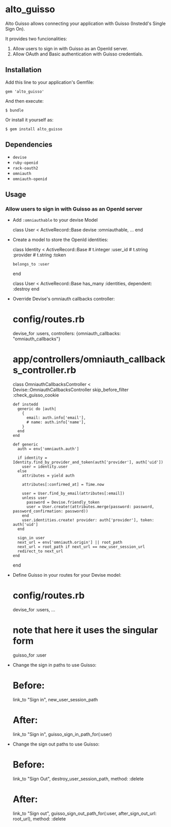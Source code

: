 # alto_guisso

Alto Guisso allows connecting your application with Guisso (Instedd's Single Sign On).

It provides two funcionalities:

1. Allow users to sign in with Guisso as an OpenId server.
2. Allow OAuth and Basic authentication with Guisso credentials.

## Installation

Add this line to your application's Gemfile:

    gem 'alto_guisso'

And then execute:

    $ bundle

Or install it yourself as:

    $ gem install alto_guisso

## Dependencies

* `devise`
* `ruby-openid`
* `rack-oauth2`
* `omniauth`
* `omniauth-openid`

## Usage

### Allow users to sign in with Guisso as an OpenId server

* Add `:omniauthable` to your devise Model

    class User < ActiveRecord::Base
      devise :omniauthable, ...
    end

* Create a model to store the OpenId identities:

    class Identity < ActiveRecord::Base
      # t.integer :user_id
      # t.string :provider
      # t.string :token
 
      belongs_to :user
    end

    class User < ActiveRecord::Base
      has_many :identities, dependent: :destroy
    end

* Override Devise's omniauth callbacks controller:

    # config/routes.rb
    devise_for :users, controllers: {omniauth_callbacks: "omniauth_callbacks"}

    # app/controllers/omniauth_callbacks_controller.rb
    class OmniauthCallbacksController < Devise::OmniauthCallbacksController
      skip_before_filter :check_guisso_cookie

      def instedd
        generic do |auth|
          {
            email: auth.info['email'],
            # name: auth.info['name'],
          }
        end
      end

      def generic
        auth = env['omniauth.auth']

        if identity = Identity.find_by_provider_and_token(auth['provider'], auth['uid'])
          user = identity.user
        else
          attributes = yield auth

          attributes[:confirmed_at] = Time.now

          user = User.find_by_email(attributes[:email])
          unless user
            password = Devise.friendly_token
            user = User.create!(attributes.merge(password: password, password_confirmation: password))
          end
          user.identities.create! provider: auth['provider'], token: auth['uid']
        end

        sign_in user
        next_url = env['omniauth.origin'] || root_path
        next_url = root_path if next_url == new_user_session_url
        redirect_to next_url
      end
    end

* Define Guisso in your routes for your Devise model:

    # config/routes.rb
    devise_for :users, ...
    # note that here it uses the singular form
    guisso_for :user

* Change the sign in paths to use Guisso:

    # Before:
    link_to "Sign in", new_user_session_path
    
    # After:
    link_to "Sign in", guisso_sign_in_path_for(:user)

* Change the sign out paths to use Guisso:

    # Before:
    link_to "Sign Out", destroy_user_session_path, method: :delete

    # After:
    link_to "Sign out", guisso_sign_out_path_for(:user, after_sign_out_url: root_url), method: :delete
